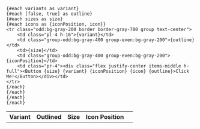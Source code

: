 <script>
    import {Pencil} from '@evidence-dev/component-utilities/icons'

    const icons = [
        { iconPosition: "left", icon: Pencil },
        { iconPosition: "right", icon: Pencil },
        { iconPosition: "hidden", icon: undefined }
    ]
    const variants = ["success", "info", "warn", "error"]
    const sizes = ["sm", "base", "lg"]

</script>



<table class="w-full border border-black">
    <tr>
        <th class="pl-4 py-4">Variant</th>
        <th class="bg-gray-200">Outlined</th>
        <th>Size</th>
        <th class="bg-gray-200">Icon Position</th>
        <th></th>
    </tr>

    {#each variants as variant}
    {#each [false, true] as outline}
    {#each sizes as size}
    {#each icons as {iconPosition, icon}}
    <tr class="odd:bg-gray-200 border border-gray-700 group text-center">
        <td class="pl-4 h-16">{variant}</td>
        <td class="group-odd:bg-gray-400 group-even:bg-gray-200">{outline}</td>
        <td>{size}</td>
        <td class="group-odd:bg-gray-400 group-even:bg-gray-200">{iconPosition}</td>
        <td class="pr-4"><div class="flex justify-center items-middle h-full"><Button {size} {variant} {iconPosition} {icon} {outline}>Click Me!</Button></div></td>
    </tr>
    {/each}
    {/each}
    {/each}
    {/each}
</table>